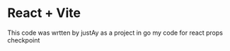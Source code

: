 # React + Vite

This code was wrtten by justAy as a project in go my code for react props checkpoint